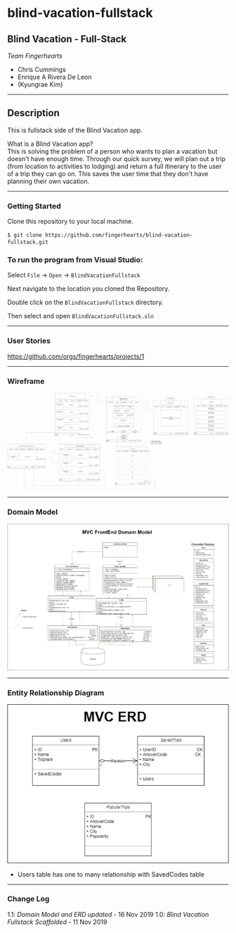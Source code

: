 # blind-vacation-fullstack

## Blind Vacation - Full-Stack

*Team Fingerhearts*
* Chris Cummings
* Enrique A Rivera De Leon
* (Kyungrae Kim)

----

## Description
This is fullstack side of the Blind Vacation app. 

What is a Blind Vacation app?  
This is solving the problem of a person who wants to plan a vacation but doesn't have enough time.  Through our quick survey, we will plan out a trip (from location to activities to lodging) and return a full itinerary to the user of a trip they can go on.  This saves the user time that they don't have planning their own vacation.

---

### Getting Started
Clone this repository to your local machine.

```
$ git clone https://github.com/fingerhearts/blind-vacation-fullstack.git
```

### To run the program from Visual Studio:
Select ```File``` -> ```Open``` -> ```BlindVacationFullstack```

Next navigate to the location you cloned the Repository.

Double click on the ```BlindVacationFullstack``` directory.

Then select and open ```BlindVacationFullstack.sln```

---

### User Stories
https://github.com/orgs/fingerhearts/projects/1

---

### Wireframe
![Wireframe](https://github.com/fingerhearts/blind-vacation-fullstack/blob/development/assets/wireframe.png)

---

### Domain Model
![DomainModel](https://github.com/fingerhearts/blind-vacation-fullstack/blob/development/assets/domain-model-fullstack-ver1.1.jpg)

---

### Entity Relationship Diagram
![ERD](https://github.com/fingerhearts/blind-vacation-fullstack/blob/development/assets/erd-fullstack-ver1.1.jpg)

* Users table has one to many relationship with SavedCodes table

---

### Change Log
1.1: *Domain Model and ERD updated* - 16 Nov 2019
1.0: *Blind Vacation Fullstack Scaffolded* - 11 Nov 2019
